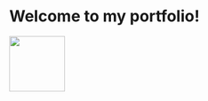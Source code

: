 
<html>
<head>
<body>
    <h1>Welcome to my portfolio!</h1>
<img align="left" width="100" height="100" src="https://media.licdn.com/dms/image/D5603AQF8WLYF8lQaFg/profile-displayphoto-shrink_800_800/0/1673371364395?e=1679529600&v=beta&t=n7czGswW4MZBxmyGw1fxsOV5z10E6QqX10ZhA_v4ZGY">
</body>
</html>
</head>
